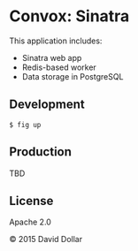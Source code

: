 # Convox: Sinatra

This application includes:

* Sinatra web app
* Redis-based worker
* Data storage in PostgreSQL

## Development

    $ fig up
   
## Production

TBD

## License

Apache 2.0

&copy; 2015 David Dollar
